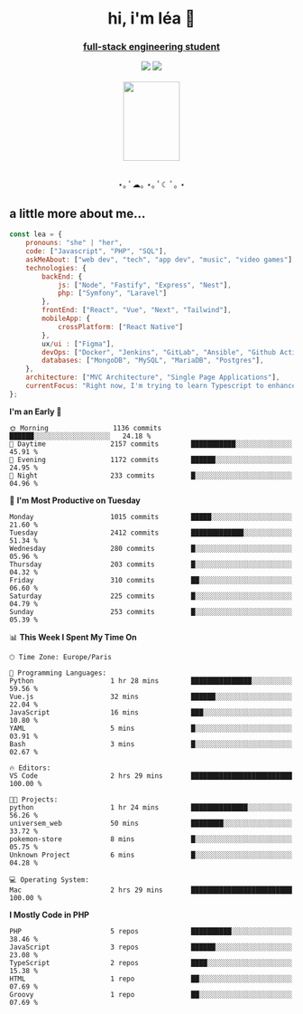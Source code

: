 <h1 align="center">hi, i'm léa 🌙</h1>
<h3 align="center"><ins>full-stack engineering student</ins></h3>  
<div align="center">
  <a href="https://www.linkedin.com/in/lea-reiter22/"><img src="https://img.shields.io/badge/LinkedIn-0077B5?style=for-the-badge&logo=linkedin&logoColor=white"/></a>
  <a href="mailto:lea.reiter@outlook.fr"><img src="https://img.shields.io/badge/Contact-2A2A2A?style=for-the-badge&logo=minutemailer&logoColor=white"/></a>
</div>
<br>
  <div align="center">  <img src="https://github.com/xmnchild/xmnchild/blob/main/1702415560_StardewValleyHappyGreyCat.png" height="140" width="100"/>
</div>
<br>
  <p align="center">
                 ⋆｡ ﾟ☁︎｡ ⋆｡ ﾟ☾ ﾟ｡ ⋆
  </p>
  <h2>a little more about me...</h2>
  
```js
const lea = {
    pronouns: "she" | "her",
    code: ["Javascript", "PHP", "SQL"],
    askMeAbout: ["web dev", "tech", "app dev", "music", "video games"],
    technologies: {
        backEnd: {
            js: ["Node", "Fastify", "Express", "Nest"],
            php: ["Symfony", "Laravel"]
        },
        frontEnd: ["React", "Vue", "Next", "Tailwind"],
        mobileApp: {
            crossPlatform: ["React Native"]
        },
        ux/ui : ["Figma"],
        devOps: ["Docker", "Jenkins", "GitLab", "Ansible", "Github Actions"],
        databases: ["MongoDB", "MySQL", "MariaDB", "Postgres"],
    },
    architecture: ["MVC Architecture", "Single Page Applications"],
    currentFocus: "Right now, I'm trying to learn Typescript to enhance my Javascript development.",
};
```
<!--START_SECTION:waka-->
**I'm an Early 🐤** 

```text
🌞 Morning                1136 commits        ██████░░░░░░░░░░░░░░░░░░░   24.18 % 
🌆 Daytime                2157 commits        ███████████░░░░░░░░░░░░░░   45.91 % 
🌃 Evening                1172 commits        ██████░░░░░░░░░░░░░░░░░░░   24.95 % 
🌙 Night                  233 commits         █░░░░░░░░░░░░░░░░░░░░░░░░   04.96 % 
```
📅 **I'm Most Productive on Tuesday** 

```text
Monday                   1015 commits        █████░░░░░░░░░░░░░░░░░░░░   21.60 % 
Tuesday                  2412 commits        █████████████░░░░░░░░░░░░   51.34 % 
Wednesday                280 commits         █░░░░░░░░░░░░░░░░░░░░░░░░   05.96 % 
Thursday                 203 commits         █░░░░░░░░░░░░░░░░░░░░░░░░   04.32 % 
Friday                   310 commits         ██░░░░░░░░░░░░░░░░░░░░░░░   06.60 % 
Saturday                 225 commits         █░░░░░░░░░░░░░░░░░░░░░░░░   04.79 % 
Sunday                   253 commits         █░░░░░░░░░░░░░░░░░░░░░░░░   05.39 % 
```


📊 **This Week I Spent My Time On** 

```text
🕑︎ Time Zone: Europe/Paris

💬 Programming Languages: 
Python                   1 hr 28 mins        ███████████████░░░░░░░░░░   59.56 % 
Vue.js                   32 mins             ██████░░░░░░░░░░░░░░░░░░░   22.04 % 
JavaScript               16 mins             ███░░░░░░░░░░░░░░░░░░░░░░   10.80 % 
YAML                     5 mins              █░░░░░░░░░░░░░░░░░░░░░░░░   03.91 % 
Bash                     3 mins              █░░░░░░░░░░░░░░░░░░░░░░░░   02.67 % 

🔥 Editors: 
VS Code                  2 hrs 29 mins       █████████████████████████   100.00 % 

🐱‍💻 Projects: 
python                   1 hr 24 mins        ██████████████░░░░░░░░░░░   56.26 % 
universem_web            50 mins             ████████░░░░░░░░░░░░░░░░░   33.72 % 
pokemon-store            8 mins              █░░░░░░░░░░░░░░░░░░░░░░░░   05.75 % 
Unknown Project          6 mins              █░░░░░░░░░░░░░░░░░░░░░░░░   04.28 % 

💻 Operating System: 
Mac                      2 hrs 29 mins       █████████████████████████   100.00 % 
```

**I Mostly Code in PHP** 

```text
PHP                      5 repos             ██████████░░░░░░░░░░░░░░░   38.46 % 
JavaScript               3 repos             ██████░░░░░░░░░░░░░░░░░░░   23.08 % 
TypeScript               2 repos             ████░░░░░░░░░░░░░░░░░░░░░   15.38 % 
HTML                     1 repo              ██░░░░░░░░░░░░░░░░░░░░░░░   07.69 % 
Groovy                   1 repo              ██░░░░░░░░░░░░░░░░░░░░░░░   07.69 % 
```




<!--END_SECTION:waka-->
